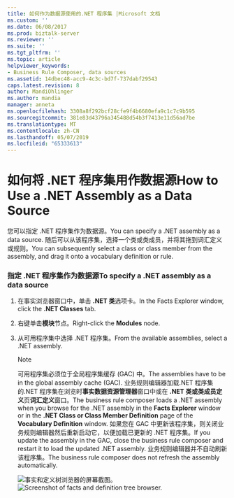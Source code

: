 ```yaml
---
title: 如何作为数据源使用的.NET 程序集 |Microsoft 文档
ms.custom: ''
ms.date: 06/08/2017
ms.prod: biztalk-server
ms.reviewer: ''
ms.suite: ''
ms.tgt_pltfrm: ''
ms.topic: article
helpviewer_keywords:
- Business Rule Composer, data sources
ms.assetid: 14dbec48-acc9-4c3c-bd7f-737dabf29543
caps.latest.revision: 8
author: MandiOhlinger
ms.author: mandia
manager: anneta
ms.openlocfilehash: 3308a8f292bcf28cfe9f4b6680efa9c1c7c9b595
ms.sourcegitcommit: 381e83d43796a345488d54b3f7413e11d56ad7be
ms.translationtype: MT
ms.contentlocale: zh-CN
ms.lasthandoff: 05/07/2019
ms.locfileid: "65333613"
---
```

# <a name="how-to-use-a-net-assembly-as-a-data-source"></a><span data-ttu-id="c1679-102">如何将 .NET 程序集用作数据源</span><span class="sxs-lookup"><span data-stu-id="c1679-102">How to Use a .NET Assembly as a Data Source</span></span>
<span data-ttu-id="c1679-103">您可以指定 .NET 程序集作为数据源。</span><span class="sxs-lookup"><span data-stu-id="c1679-103">You can specify a .NET assembly as a data source.</span></span> <span data-ttu-id="c1679-104">随后可以从该程序集，选择一个类或类成员，并将其拖到词汇定义或规则。</span><span class="sxs-lookup"><span data-stu-id="c1679-104">You can subsequently select a class or class member from the assembly, and drag it onto a vocabulary definition or rule.</span></span>  
  
### <a name="to-specify-a-net-assembly-as-a-data-source"></a><span data-ttu-id="c1679-105">指定 .NET 程序集作为数据源</span><span class="sxs-lookup"><span data-stu-id="c1679-105">To specify a .NET assembly as a data source</span></span>  
  
1.  <span data-ttu-id="c1679-106">在事实浏览器窗口中，单击 **.NET 类**选项卡。</span><span class="sxs-lookup"><span data-stu-id="c1679-106">In the Facts Explorer window, click the **.NET Classes** tab.</span></span>  
  
2.  <span data-ttu-id="c1679-107">右键单击**模块**节点。</span><span class="sxs-lookup"><span data-stu-id="c1679-107">Right-click the **Modules** node.</span></span>  
  
3.  <span data-ttu-id="c1679-108">从可用程序集中选择 .NET 程序集。</span><span class="sxs-lookup"><span data-stu-id="c1679-108">From the available assemblies, select a .NET assembly.</span></span>  
  
    > [!NOTE]
    >  <span data-ttu-id="c1679-109">可用程序集必须位于全局程序集缓存 (GAC) 中。</span><span class="sxs-lookup"><span data-stu-id="c1679-109">The assemblies have to be in the global assembly cache (GAC).</span></span> <span data-ttu-id="c1679-110">业务规则编辑器加载.NET 程序集的.NET 程序集在浏览时**事实数据资源管理器**窗口中或在 **.NET 类或类成员定义**页**词汇定义**窗口。</span><span class="sxs-lookup"><span data-stu-id="c1679-110">The business rule composer loads a .NET assembly when you browse for the .NET assembly in the **Facts Explorer** window or in the **.NET Class or Class Member Definition** page of the **Vocabulary Definition** window.</span></span>  <span data-ttu-id="c1679-111">如果您在 GAC 中更新该程序集，则关闭业务规则编辑器然后重新启动它，以便加载已更新的 .NET 程序集。</span><span class="sxs-lookup"><span data-stu-id="c1679-111">If you update the assembly in the GAC, close the business rule composer and restart it to load the updated .NET assembly.</span></span> <span data-ttu-id="c1679-112">业务规则编辑器并不自动刷新该程序集。</span><span class="sxs-lookup"><span data-stu-id="c1679-112">The business rule composer does not refresh the assembly automatically.</span></span>  
  
     <span data-ttu-id="c1679-113">![事实和定义树浏览器的屏幕截图。](../core/media/ebiz-netbrowse.gif "ebiz_netbrowse")</span><span class="sxs-lookup"><span data-stu-id="c1679-113">![Screenshot of facts and definition tree browser.](../core/media/ebiz-netbrowse.gif "ebiz_netbrowse")</span></span>